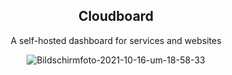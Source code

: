 <div align="center">
  <h2>Cloudboard</h2>
  <p>A self-hosted dashboard for services and websites</p>
<img src="https://i.ibb.co/pzVfCFP/Bildschirmfoto-2021-10-16-um-18-58-33.png" alt="Bildschirmfoto-2021-10-16-um-18-58-33" border="0">
</div>